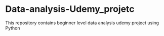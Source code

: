 # Data-analysis-Udemy_projetc
This repository contains beginner level data analysis udemy project using Python
